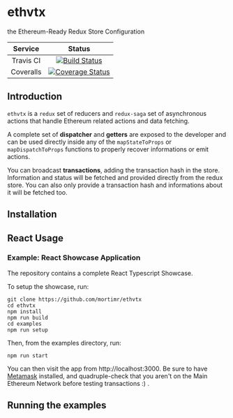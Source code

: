 # ethvtx

the Ethereum-Ready Redux Store Configuration

| Service | Status |
| :---: | :---: |
| Travis CI | [![Build Status](https://travis-ci.org/mortimr/ethvtx.svg?branch=develop)](https://travis-ci.org/mortimr/ethvtx) |
| Coveralls | [![Coverage Status](https://coveralls.io/repos/github/mortimr/ethvtx/badge.svg?branch=develop)](https://coveralls.io/github/mortimr/ethvtx?branch=develop) |

## Introduction

`ethvtx` is a `redux` set of reducers and `redux-saga` set of asynchronous actions that handle Ethereum related actions and data fetching.

A complete set of **dispatcher** and **getters** are exposed to the developer and can be used directly inside any of the `mapStateToProps` or `mapDispatchToProps` functions to properly recover informations or emit actions.

You can broadcast **transactions**, adding the transaction hash in the store. Information and status will be fetched and provided directly from the redux store. You can also only provide a transaction hash and informations about it will be fetched too.

## Installation

## React Usage

### Example: React Showcase Application

The repository contains a complete React Typescript Showcase.

To setup the showcase, run:
```shell
git clone https://github.com/mortimr/ethvtx
cd ethvtx
npm install
npm run build
cd examples
npm run setup
```

Then, from the examples directory, run:
```shell
npm run start
```

You can then visit the app from http://localhost:3000.
Be sure to have [Metamask](https://metamask.io/) installed, and quadruple-check that you aren't on the Main Ethereum Network before testing transactions :) .

## Running the examples

